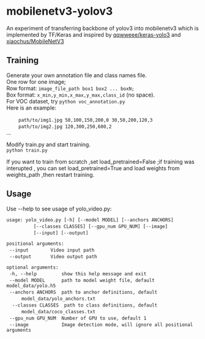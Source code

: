 # mobilenetv3-yolov3
An experiment of transferring backbone of yolov3 into mobilenetv3 which is implemented by TF/Keras and inspired by [qqwweee/keras-yolo3](https://github.com/qqwweee/keras-yolo3) and [xiaochus/MobileNetV3](https://github.com/xiaochus/MobileNetV3)



Training
--

Generate your own annotation file and class names file.<br>
    One row for one image;<br>
  Row format: `image_file_path box1 box2 ... boxN;`<br>
  Box format: `x_min,y_min,x_max,y_max,class_id` (no space).<br>
  For VOC dataset, try `python voc_annotation.py`<br>
  Here is an example:<br>

  &nbsp;   &nbsp;   &nbsp;   &nbsp; `path/to/img1.jpg 50,100,150,200,0 30,50,200,120,3`<br>
  &nbsp;   &nbsp;   &nbsp;   &nbsp; `path/to/img2.jpg 120,300,250,600,2`<br>
...


Modify train.py and start training.<br>
`python train.py`<br>

If you want to train from scratch ,set load_pretrained=False ;if training was interupted , you can set load_pretrained=True and load weights from weights_path ,then restart training.<br>


Usage
--
Use --help to see usage of yolo_video.py:<br>

`usage: yolo_video.py [-h] [--model MODEL] [--anchors ANCHORS]`<br>
  &nbsp;   &nbsp;   &nbsp;   &nbsp;   &nbsp;   &nbsp;   &nbsp;   &nbsp;   &nbsp;  `[--classes CLASSES] [--gpu_num GPU_NUM] [--image]`<br>
  &nbsp;   &nbsp;   &nbsp;   &nbsp;   &nbsp;   &nbsp;   &nbsp;   &nbsp;   &nbsp;  `[--input] [--output]`<br>

`positional arguments:`<br>
  &nbsp; `--input        Video input path`<br>
  &nbsp; `--output       Video output path`<br>

`optional arguments:`<br>
  &nbsp;  `-h, --help         show this help message and exit`<br>
  &nbsp;  `--model MODEL      path to model weight file, default model_data/yolo.h5`<br>
  &nbsp; `--anchors ANCHORS  path to anchor definitions, default`  
  &nbsp;   &nbsp;   &nbsp;   &nbsp;   &nbsp;              `model_data/yolo_anchors.txt`<br>
  &nbsp; ` --classes CLASSES  path to class definitions, default`<br>
       &nbsp;   &nbsp;   &nbsp;   &nbsp;   &nbsp;     `model_data/coco_classes.txt`<br>
  &nbsp;  `--gpu_num GPU_NUM  Number of GPU to use, default 1`<br>
  &nbsp; `--image            Image detection mode, will ignore all positional arguments`<br>




